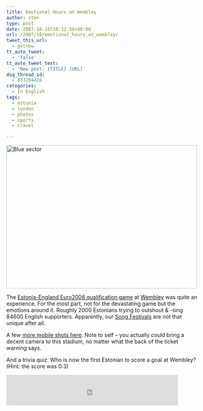 ```yaml
---
title: Emotional Hours at Wembley
author: sten
type: post
date: 2007-10-16T10:12:56+00:00
url: /2007/10/emotional_hours_at_wembley/
tweet_this_url:
  - getnew
tt_auto_tweet:
  - 'false'
tt_auto_tweet_text:
  - 'New post: [TITLE] [URL]'
dsq_thread_id:
  - 833204426
categories:
  - In English
tags:
  - estonia
  - london
  - photos
  - sports
  - travel

---
```

[<img src="http://farm3.static.flickr.com/2249/1585249703_0d73edfa1b.jpg" width="500" height="375" alt="Blue sector" />][1]
  
The [Estonia-England Euro2008 qualification game][2] at [Wembley][3] was quite an experience. For the most part, not for the devastating game but the emotions around it. Roughly 2000 Estonians trying to outshout & -sing 84600 English supporters. Apparently, our [Song Festivals][4] are not that unique after all.
  
A few [more mobile shots here][5]. Note to self &#8211; you actually could bring a decent camera to this stadium, no matter what the back of the ticket warning says.
  
And a trivia quiz: Who is now the first Estonian to score a goal at Wembley? (Hint: the score was 0:3)

<iframe src="http://www.facebook.com/plugins/like.php?href=http%3A%2F%2Fsten.tamkivi.com%2F2007%2F10%2Femotional_hours_at_wembley%2F&layout=standard&show_faces=true&width=450&action=like&colorscheme=light&height=80" scrolling="no" frameborder="0" style="border:none; overflow:hidden; width:450px; height:80px;" allowTransparency="true"></iframe>

 [1]: http://www.flickr.com/photos/seikatsu/1585249703/ "Photo Sharing"
 [2]: http://www.football365.com/story/0,17033,8682_2799202,00.html
 [3]: http://www.wembleystadium.com/
 [4]: http://sten.tamkivi.com/2007/07/how_to_get_7_of_a_nation_on_a.html
 [5]: http://www.flickr.com/photos/seikatsu/sets/72157602446277978/